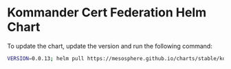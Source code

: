 # Kommander Cert Federation Helm Chart

To update the chart, update the version and run the following command:

```bash
VERSION=0.0.13; helm pull https://mesosphere.github.io/charts/stable/kommander-cert-federation-${VERSION}.tgz
```
